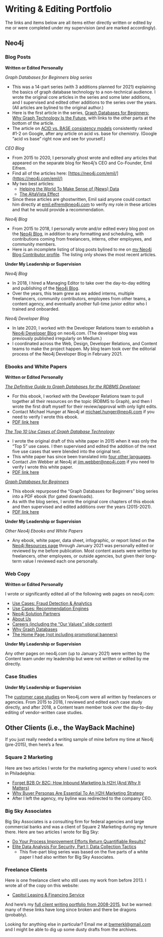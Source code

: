 # Writing & Editing Portfolio

The links and items below are all items either directly written or edited by me or were completed under my supervision (and are marked accordingly).

## Neo4j

### Blog Posts

**Written or Edited Personally**

_Graph Databases for Beginners blog series_
*   This was a 14-part series (with 3 additions planned for 2021) explaining the basics of graph database technology to a non-technical audience. I wrote the original core articles in the series and some later additions, and I supervised and edited other additions to the series over the years. (All articles are bylined to the original author.)
*   Here is the first article in the series, [Graph Databases for Beginners: Why Graph Technology Is the Future](https://neo4j.com/blog/why-graph-databases-are-the-future/), with links to the other parts at the bottom of the article. 
*   The article on [ACID vs. BASE consistency models](https://neo4j.com/blog/acid-vs-base-consistency-models-explained/) consistently ranked #1-2 on Google, after any article on acid vs. base for chemistry. (Google “acid vs base” right now and see for yourself.)

_CEO Blog_
*   From 2015 to 2020, I personally ghost wrote and edited any articles that appeared on the separate blog for Neo4j’s CEO and Co-Founder, Emil Eifrem.
*   Find all of the articles here: [https://neo4j.com/emil/](https://neo4j.com/emil/)
*   My two best articles:
    *   [Helping the World To Make Sense of (News) Data](https://neo4j.com/emil/help-world-make-sense-news-data/) 
    *   [The AltaVista Effect](https://neo4j.com/emil/the-altavista-effect/)
*   Since these articles are ghostwritten, Emil said anyone could contact him directly at [emil.eifrem@neo4j.com](mailto:emil.eifrem@neo4j.com) to verify my role in these articles and that he would provide a recommendation.

_Neo4j Blog_
*   From 2015 to 2018, I personally wrote and/or edited every blog post on the [Neo4j Blog](https://neo4j.com/blog/), in addition to any formatting and scheduling, with contributions coming from freelancers, interns, other employees, and community members.
*   Here is an incomplete listing of blog posts bylined to me on [my Neo4j Blog Contributor profile](https://neo4j.com/blog/contributor/bryce-merkl-sasaki/). The listing only shows the most recent articles.

**Under My Leadership or Supervision**

_Neo4j Blog_
*   In 2018, I hired a Managing Editor to take over the day-to-day editing and publishing of the [Neo4j Blog](https://neo4j.com/blog/).
*   Over the years, this team grew as we added interns, multiple freelancers, community contributors, employees from other teams, a content agency, and eventually another full-time junior editor who I trained and onboarded.

_Neo4j Developer Blog_
*   In late 2020, I worked with the Developer Relations team to establish a [Neo4j Developer Blog](https://neo4j.com/developer-blog/) on neo4j.com. (The developer blog was previously published irregularly on Medium.)
*   I coordinated across the Web, Design, Developer Relations, and Content teams to make the project happen. My blog team took over the editorial process of the Neo4j Developer Blog in February 2021.

### Ebooks and White Papers

**Written or Edited Personally**

[_The Definitive Guide to Graph Databases for the RDBMS Developer_](https://neo4j.com/whitepapers/rdbms-developers-graph-databases-ebook/)

*   For this ebook, I worked with the Developer Relations team to pull together all their resources on the topic (RDBMS to Graph), and then I wrote the first draft myself for their review/approval with only light edits.
*   Contact Michael Hunger at Neo4j at [michael.hunger@neo4j.com](mailto:michael.hunger@neo4j.com) if you need to verify I wrote this ebook.
*   [PDF link here](https://github.com/bwmerkl/sourcegraph/blob/main/Writing-Samples/Definitive-Guide-Graph-Databases-for-RDBMS-Developer.pdf)

[_The Top 10 Use Cases of Graph Database Technology_](https://neo4j.com/whitepapers/top-ten-use-cases-graph-database-technology/)

*   I wrote the original draft of this white paper in 2015 when it was only the “Top 5” use cases. I then supervised and edited the addition of the next five use cases that were blended into the original text. 
*   This white paper has since been translated into [four other languages](https://neo4j.com/resources/top-use-cases-graph-databases-thanks/).
*   Contact Jim Webber at Neo4j at [jim.webber@neo4j.com](mailto:jim.webber@neo4j.com) if you need to verify I wrote this white paper.
*   [PDF link here](https://github.com/bwmerkl/sourcegraph/blob/main/Writing-Samples/Neo4j-Top-10-Use-Cases-EN-US.pdf)

[_Graph Databases for Beginners_](https://neo4j.com/whitepapers/graph-databases-beginners-ebook/)

*   This ebook repurposed the “Graph Databases for Beginners” blog series into a PDF ebook (for gated downloads). 
*   As with the blog series, I wrote the original core chapters of this ebook and then supervised and edited additions over the years (2015-2021).
*   [PDF link here](https://github.com/bwmerkl/sourcegraph/blob/main/Writing-Samples/Graph-Databases-for-Beginners-EN-US.pdf)

**Under My Leadership or Supervision**

_Other Neo4j Ebooks and White Papers_

*   Any ebook, white paper, data sheet, infographic, or report listed on the [Neo4j Resources page](https://neo4j.com/resources/) through January 2021 was personally edited or reviewed by me before publication. Most content assets were written by freelancers, other employees, or outside agencies, but given their long-term value I reviewed each one personally.

### Web Copy

**Written or Edited Personally**

I wrote or significantly edited all of the following web pages on neo4j.com:

*   [Use Cases: Fraud Detection & Analytics](https://neo4j.com/use-cases/fraud-detection/)
*   [Use Cases: Recommendation Engines](https://neo4j.com/use-cases/real-time-recommendation-engine/)
*   [Neo4j Solution Partners](https://neo4j.com/partners/solution-partners/)
*   [About Us](https://neo4j.com/company/)
*   [Careers (including the “Our Values” slide content)](https://neo4j.com/careers/)
*   [Why Graph Databases](https://neo4j.com/why-graph-databases/)
*   [The Home Page (not including promotional banners)](https://neo4j.com/)

**Under My Leadership or Supervision**

Any other pages on neo4j.com (up to January 2021) were written by the Content team under my leadership but were not written or edited by me directly.

### Case Studies

**Under My Leadership or Supervision**

The [customer case studies](https://neo4j.com/customers/) on Neo4j.com were all written by freelancers or agencies. From 2015 to 2018, I reviewed and edited each case study directly, and after 2018, a Content team member took over the day-to-day editing of vendor-written case studies.

## Other Clients (i.e., the WayBack Machine)

If you just really needed a writing sample of mine before my time at Neo4j (pre-2015), then here’s a few.

### Square 2 Marketing

Here are two articles I wrote for the marketing agency where I used to work in Philadelphia:

*   [Forget B2B Or B2C: How Inbound Marketing Is H2H (And Why It Matters)](https://www.square2marketing.com/blog/bid/182686/Forget-B2B-Or-B2C-How-Inbound-Marketing-Is-H2H-And-Why-It-Matters)
*   [Why Buyer Personas Are Essential To An H2H Marketing Strategy](https://www.square2marketing.com/blog/why-buyer-personas-are-essential-to-an-h2h-marketing-strategy)
*   After I left the agency, my byline was redirected to the company CEO. 

### Big Sky Associates

Big Sky Associates is a consulting firm for federal agencies and large commercial banks and was a client of Square 2 Marketing during my tenure there. Here are two articles I wrote for Big Sky:



*   [Do Your Process Improvement Efforts Return Quantifiable Results?](https://www.bigskyassociates.com/blog/do-your-process-improvement-efforts-return-quantifiable-results)
*   [Elite Data Analysis For Security, Part I: Data Collection Tactics](https://www.bigskyassociates.com/blog/elite-data-analysis-for-security-part-i-data-collection-tactics)
    *   This five-part blog series was based on the five parts of a white paper I had also written for Big Sky Associates.

### Freelance Clients

Here is one freelance client who still uses my work from before 2013. I wrote all of the copy on this website:

*   [Capitol Leasing & Financing Service](https://www.capitoleasing.com/)

And here’s my [full client writing portfolio from 2008-2015](https://www.pinterest.com/bwmerkl/), but be warned: many of these links have long since broken and there be dragons (probably).

Looking for anything else in particular? Email me at [bwmerkl@gmail.com](mailto:bwmerkl@gmail.com) and I might be able to dig up some dusty drafts from the archives.
